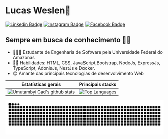 #  Lucas Weslen👋

 [![Linkedin Badge](https://img.shields.io/badge/-LinkedIn-blue?style=flat-square&logo=Linkedin&logoColor=white&link=https://www.linkedin.com/in/lucas-weslen-lopes-de-matos-1b1b0a183/)](https://www.linkedin.com/in/lucas-weslen-lopes-de-matos-1b1b0a183/) [![Instagram Badge](https://img.shields.io/badge/-Instagram-violet?style=flat-square&logo=Instagram&logoColor=white&link=https://www.instagram.com/lucaswmatos/)](https://www.instagram.com/lucaswmatos/) [![Facebook Badge](https://img.shields.io/badge/Facebook-1877F2?style=flat-square&logo=facebook&logoColor=white&link=https://www.facebook.com/profile.php?id=100028150248944)](https://www.facebook.com/profile.php?id=100028150248944)

## Sempre em busca de conhecimento 👊🏼

-  🧑🏽‍🚀 Estudante de Engenharia de Software pela Universidade Federal do Amazonas
-  👨‍💻 Habilidades: HTML, CSS, JavaScript,Bootstrap, NodeJs, ExpressJs, TypeScript, AdonisJs, NestJs e Docker.
-  😍 Amante das principais tecnologias de desenvolvimento Web
 

| Estatísticas gerais                                                                                                                                                     | Principais stacks                                                                                                                                                                 |
| ----------------------------------------------------------------------------------------------------------------------------------------------------------------------- | --------------------------------------------------------------------------------------------------------------------------------------------------------------------------------- |
| ![Umutambyi Gad's github stats](https://github-readme-stats.vercel.app/api?username=matoslopes23&show_icons=true&hide_border=true&count_private=true&theme=tokyonight) | ![Top Languages](https://github-readme-stats.vercel.app/api/top-langs/?username=matoslopes23&langs_count=10&count_private=true&hide_border=true&theme=tokyonight&layout=compact) |

![Snake animation](https://github.com/ThiagoFragata/ThiagoFragata/blob/output/github-contribution-grid-snake.svg)
